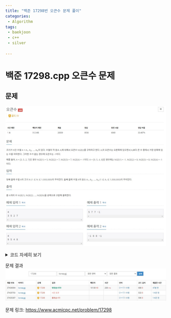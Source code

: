 ```yaml
---
title: "백준 17298번 오큰수 문제 풀이"
categories:
 - Algorithm
tags:
 - baekjoon
 - c++
 - silver
 
---
```


# 백준 17298.cpp 오큰수 문제
## 문제
[![17298.cpp](/assets/images/algorithm/bj_17298/bj_17298.jpg)](https://www.acmicpc.net/problem/17298)
 <details>
 <summary>코드 자세히 보기</summary>

 ```cpp
#include <iostream>
#include <vector>
#include <algorithm>
using namespace std;
int main(void)
{
 cin.tie(NULL);
 cout.tie(NULL);
 ios::sync_with_stdio(false);
 int n;
 cin >> n;
 vector<int> array(n, 0);
 vector<int> stack;
 vector<int> answer(n, 0);
 for (int i = 0; i < n; i++)
  cin >> array[i];
 answer[n - 1] = -1;
 for (int i = n - 1; i >= 0; i--)
 {
  bool flag = true;
  while (!stack.empty())
  {
   if (stack.back() > array[i])
   {
    flag = false;
    answer[i] = stack.back();
    break;
   }
   stack.pop_back();
  }
  if (flag == true)
   answer[i] = -1;
  stack.push_back(array[i]);
 }
 for (int j = 0; j < n; j++)
  cout << answer[j] << " ";
 cout << endl;
 return 0;
}
 ```

 </details>

문제 결과
![result](/assets/images/algorithm/bj_17298/result.jpg)

문제 링크: <https://www.acmicpc.net/problem/17298>